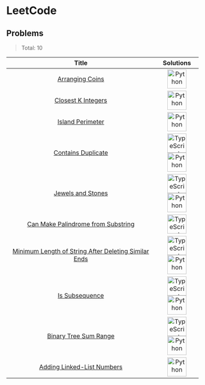 # LeetCode

## Problems

> Total: 10

| Title                                                                                                                                          | Solutions                                                                                                                                                                                                                                                                                                                                                                                                                                                              |
| :--------------------------------------------------------------------------------------------------------------------------------------------: | :--------------------------------------------------------------------------------------------------------------------------------------------------------------------------------------------------------------------------------------------------------------------------------------------------------------------------------------------------------------------------------------------------------------------------------------------------------------------: |
| [Arranging Coins](../../problems/LeetCode/arranging-coins/README.md)                                                                           | [<img src="https://res.cloudinary.com/rascaltwo/image/upload/v1631924087/python_xzdlti.svg" alt="Python" title="Python" width="50" />](../../problems/LeetCode/arranging-coins/solve.py)                                                                                                                                                                                                                                                                               |
| [Closest K Integers](../../problems/LeetCode/find-k-closest-elements/README.md)                                                                | [<img src="https://res.cloudinary.com/rascaltwo/image/upload/v1631924087/python_xzdlti.svg" alt="Python" title="Python" width="50" />](../../problems/LeetCode/find-k-closest-elements/solve.py)                                                                                                                                                                                                                                                                       |
| [Island Perimeter](../../problems/LeetCode/island-perimeter/README.md)                                                                         | [<img src="https://res.cloudinary.com/rascaltwo/image/upload/v1631924087/python_xzdlti.svg" alt="Python" title="Python" width="50" />](../../problems/LeetCode/island-perimeter/solve.py)                                                                                                                                                                                                                                                                              |
| [Contains Duplicate](../../problems/LeetCode/contains-duplicate/README.md)                                                                     | [<img src="https://res.cloudinary.com/rascaltwo/image/upload/v1631924094/typescript_s5czgr.svg" alt="TypeScript" title="TypeScript" width="50" />](../../problems/LeetCode/contains-duplicate/solve.ts)[<img src="https://res.cloudinary.com/rascaltwo/image/upload/v1631924087/python_xzdlti.svg" alt="Python" title="Python" width="50" />](../../problems/LeetCode/contains-duplicate/solve.py)                                                                     |
| [Jewels and Stones](../../problems/LeetCode/jewels-and-stones/README.md)                                                                       | [<img src="https://res.cloudinary.com/rascaltwo/image/upload/v1631924094/typescript_s5czgr.svg" alt="TypeScript" title="TypeScript" width="50" />](../../problems/LeetCode/jewels-and-stones/solve.ts)[<img src="https://res.cloudinary.com/rascaltwo/image/upload/v1631924087/python_xzdlti.svg" alt="Python" title="Python" width="50" />](../../problems/LeetCode/jewels-and-stones/solve.py)                                                                       |
| [Can Make Palindrome from Substring](../../problems/LeetCode/can-make-palindrome-from-substring/README.md)                                     | [<img src="https://res.cloudinary.com/rascaltwo/image/upload/v1631924094/typescript_s5czgr.svg" alt="TypeScript" title="TypeScript" width="50" />](../../problems/LeetCode/can-make-palindrome-from-substring/solve.ts)                                                                                                                                                                                                                                                |
| [Minimum Length of String After Deleting Similar Ends](../../problems/LeetCode/minimum-length-of-string-after-deleting-similar-ends/README.md) | [<img src="https://res.cloudinary.com/rascaltwo/image/upload/v1631924094/typescript_s5czgr.svg" alt="TypeScript" title="TypeScript" width="50" />](../../problems/LeetCode/minimum-length-of-string-after-deleting-similar-ends/solve.ts)[<img src="https://res.cloudinary.com/rascaltwo/image/upload/v1631924087/python_xzdlti.svg" alt="Python" title="Python" width="50" />](../../problems/LeetCode/minimum-length-of-string-after-deleting-similar-ends/solve.py) |
| [Is Subsequence](../../problems/LeetCode/is-subsequence/README.md)                                                                             | [<img src="https://res.cloudinary.com/rascaltwo/image/upload/v1631924094/typescript_s5czgr.svg" alt="TypeScript" title="TypeScript" width="50" />](../../problems/LeetCode/is-subsequence/solve.ts)[<img src="https://res.cloudinary.com/rascaltwo/image/upload/v1631924087/python_xzdlti.svg" alt="Python" title="Python" width="50" />](../../problems/LeetCode/is-subsequence/solve.py)                                                                             |
| [Binary Tree Sum Range](../../problems/LeetCode/range-sum-of-bst/README.md)                                                                    | [<img src="https://res.cloudinary.com/rascaltwo/image/upload/v1631924094/typescript_s5czgr.svg" alt="TypeScript" title="TypeScript" width="50" />](../../problems/LeetCode/range-sum-of-bst/solve.ts)[<img src="https://res.cloudinary.com/rascaltwo/image/upload/v1631924087/python_xzdlti.svg" alt="Python" title="Python" width="50" />](../../problems/LeetCode/range-sum-of-bst/solve.py)                                                                         |
| [Adding Linked-List Numbers](../../problems/LeetCode/add-two-numbers/README.md)                                                                | [<img src="https://res.cloudinary.com/rascaltwo/image/upload/v1631924087/python_xzdlti.svg" alt="Python" title="Python" width="50" />](../../problems/LeetCode/add-two-numbers/solve.py)                                                                                                                                                                                                                                                                               |
